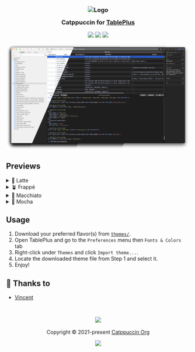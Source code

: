 <h3 align="center">
	<img src="https://raw.githubusercontent.com/catppuccin/catppuccin/main/assets/logos/exports/1544x1544_circle.png" width="100" alt="Logo"/><br/>
	<img src="https://raw.githubusercontent.com/catppuccin/catppuccin/main/assets/misc/transparent.png" height="30" width="0px"/>
	Catppuccin for <a href="https://tableplus.com/">TablePlus</a>
	<img src="https://raw.githubusercontent.com/catppuccin/catppuccin/main/assets/misc/transparent.png" height="30" width="0px"/>
</h3>

<p align="center">
	<a href="https://github.com/vincentguillet/tableplus/stargazers"><img src="https://img.shields.io/github/stars/vincentguillet/tableplus?colorA=363a4f&colorB=b7bdf8&style=for-the-badge"></a>
	<a href="https://github.com/vincentguillet/tableplus/issues"><img src="https://img.shields.io/github/issues/vincentguillet/tableplus?colorA=363a4f&colorB=f5a97f&style=for-the-badge"></a>
	<a href="https://github.com/vincentguillet/tableplus/contributors"><img src="https://img.shields.io/github/contributors/vincentguillet/tableplus?colorA=363a4f&colorB=a6da95&style=for-the-badge"></a>
</p>

<p align="center">
<img src="https://raw.githubusercontent.com/vincentguillet/tableplus/main/assets/preview.webp"/>
</p>

## Previews

<details>
<summary>🌻 Latte</summary>
<img src="https://raw.githubusercontent.com/vincentguillet/tableplus/main/assets/latte.webp"/>
</details>
<details>
<summary>🪴 Frappé</summary>
<img src="https://raw.githubusercontent.com/vincentguillet/tableplus/main/assets/frappe.webp"/>
</details>
<details>
<summary>🌺 Macchiato</summary>
<img src="https://raw.githubusercontent.com/vincentguillet/tableplus/main/assets/macchiato.webp"/>
</details>
<details>
<summary>🌿 Mocha</summary>
<img src="https://raw.githubusercontent.com/vincentguillet/tableplus/main/assets/mocha.webp"/>
</details>

## Usage

1. Download your preferred flavor(s) from [`themes/`](./themes/).
2. Open TablePlus and go to the `Preferences` menu then `Fonts & Colors` tab
3. Right-click under `Themes` and click `Import theme...`.
4. Locate the downloaded theme file from Step 1 and select it.
5. Enjoy!

## 💝 Thanks to

- [Vincent](https://github.com/vincentguillet)

&nbsp;

<p align="center">
	<img src="https://raw.githubusercontent.com/catppuccin/catppuccin/main/assets/footers/gray0_ctp_on_line.svg?sanitize=true" />
</p>

<p align="center">
	Copyright &copy; 2021-present <a href="https://github.com/catppuccin" target="_blank">Catppuccin Org</a>
</p>

<p align="center">
	<a href="https://github.com/catppuccin/catppuccin/blob/main/LICENSE"><img src="https://img.shields.io/static/v1.svg?style=for-the-badge&label=License&message=MIT&logoColor=d9e0ee&colorA=363a4f&colorB=b7bdf8"/></a>
</p>
